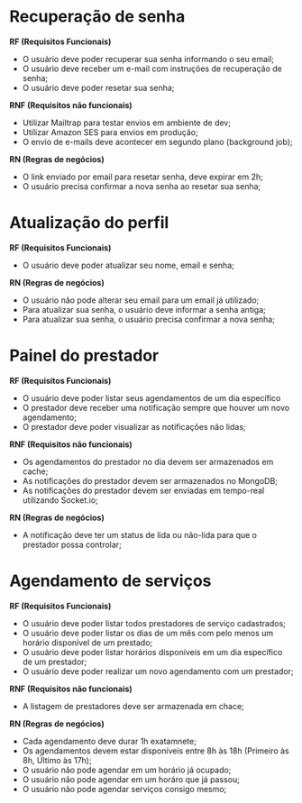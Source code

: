 # Recuperação de senha

**RF (Requisitos Funcionais)**

- O usuário deve poder recuperar sua senha informando o seu email;
- O usuário deve receber um e-mail com instruções de recuperação de senha;
- O usuário deve poder resetar sua senha;

**RNF (Requisitos não funcionais)**

- Utilizar Mailtrap para testar envios em ambiente de dev;
- Utilizar Amazon SES para envios em produção;
- O envio de e-mails deve acontecer em segundo plano (background job);

**RN (Regras de negócios)**

- O link enviado por email para resetar senha, deve expirar em 2h;
- O usuário precisa confirmar a nova senha ao resetar sua senha;

# Atualização do perfil

**RF (Requisitos Funcionais)**

- O usuário deve poder atualizar seu nome, email e senha;

**RN (Regras de negócios)**

- O usuário não pode alterar seu email para um email já utilizado;
- Para atualizar sua senha, o usuário deve informar a senha antiga;
- Para atualizar sua senha, o usuário precisa confirmar a nova senha;

# Painel do prestador

**RF (Requisitos Funcionais)**

- O usuário deve poder listar seus agendamentos de um dia específico
- O prestador deve receber uma notificação sempre que houver um novo agendamento;
- O prestador deve poder visualizar as notificações não lidas;

**RNF (Requisitos não funcionais)**

- Os agendamentos do prestador no dia devem ser armazenados em cache;
- As notificações do prestador devem ser armazenados no MongoDB;
- As notificações do prestador devem ser enviadas em tempo-real utilizando Socket.io;

**RN (Regras de negócios)**

- A notificação deve ter um status de lida ou não-lida para que o prestador possa controlar;


# Agendamento de serviços

**RF (Requisitos Funcionais)**

- O usuário deve poder listar todos prestadores de serviço cadastrados;
- O usuário deve poder listar os dias de um mês com pelo menos um horário disponível de um prestado;
- O usuário deve poder listar horários disponíveis em um dia específico de um prestador;
- O usuário deve poder realizar um novo agendamento com um prestador;

**RNF (Requisitos não funcionais)**

- A listagem de prestadores deve ser armazenada em chace;

**RN (Regras de negócios)**

- Cada agendamento deve durar 1h exatamnete;
- Os agendamentos devem estar disponíveis entre 8h às 18h (Primeiro às 8h, Último às 17h);
- O usuário não pode agendar em um horário já ocupado;
- O usuário não pode agendar em um horáro que já passou;
- O usuário não pode agendar serviços consigo mesmo;
